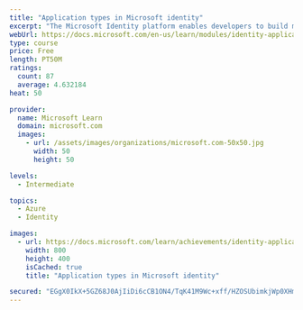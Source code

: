 ```yaml
---
title: "Application types in Microsoft identity"
excerpt: "The Microsoft Identity platform enables developers to build many different types of applications to satisfy diverse business requirements and different scenarios. By supporting multiple OAuth 2.0 standard authentication protocols, developers can create different types of applications that meet business needs including single page applications, web apps, mobile or native apps, and services or daemon apps. In this module, you’ll learn how you can implement different OAuth 2.0 protocol grant types (flows) in popular application types."
webUrl: https://docs.microsoft.com/en-us/learn/modules/identity-application-types/
type: course
price: Free
length: PT50M
ratings:
  count: 87
  average: 4.632184
heat: 50

provider:
  name: Microsoft Learn
  domain: microsoft.com
  images:
    - url: /assets/images/organizations/microsoft.com-50x50.jpg
      width: 50
      height: 50

levels:
  - Intermediate

topics:
  - Azure
  - Identity

images:
  - url: https://docs.microsoft.com/learn/achievements/identity-application-types-social.png
    width: 800
    height: 400
    isCached: true
    title: "Application types in Microsoft identity"

secured: "EGgX0IkX+5GZ68J0AjIiDi6cCB1ON4/TqK41M9Wc+xff/HZOSUbimkjWp0XHmWbtnQf405Rwr4AuBMdmDg4olZ8nF7kdneHcZs5rN4+ZTRVZ1ZkaJwnMKx362QS/vpgLkOAELzJumN3+eKfH7SWd4JcTU3TQgiD7pN4l01njOcTfGLT8us1hmYE7dmvSEbzU5Jx2ib7AgQOtVABEjfZhGo1u2otggWVGxpHCSZIU5fFi/YopoWl/j5XMzJ9pgGXrALBhRbf+ancG2SNhU/iSpeP02W1ck0b3pEhyyrwsbhGngyZs5vnxCltFh3JLmJeoGzVp4wzzzJijfOkCzMkH8AyL0os+UT6C1KxHt5OV5tFsWpFyt4uAiBXeHysAuc17EyVKfBsrXmNETbq06tW1bw==;hdD9fdy/LYmDkstqDQlHdw=="
---
```


